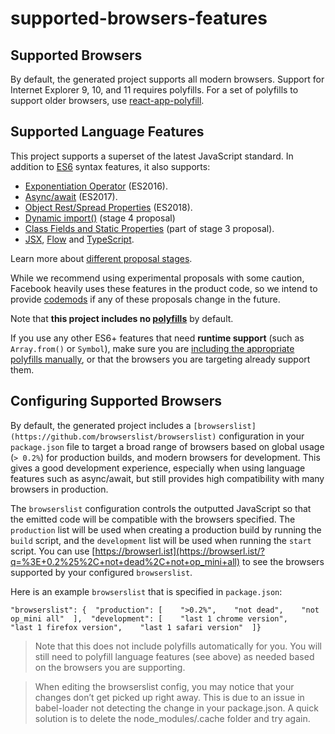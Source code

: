 # supported-browsers-features

## Supported Browsers

By default, the generated project supports all modern browsers. Support for Internet Explorer 9, 10, and 11 requires polyfills. For a set of polyfills to support older browsers, use [react-app-polyfill](https://github.com/facebook/create-react-app/blob/master/packages/react-app-polyfill/README.md).

## Supported Language Features

This project supports a superset of the latest JavaScript standard. In addition to [ES6](https://github.com/lukehoban/es6features) syntax features, it also supports:

- [Exponentiation Operator](https://github.com/rwaldron/exponentiation-operator) (ES2016).
- [Async/await](https://github.com/tc39/ecmascript-asyncawait) (ES2017).
- [Object Rest/Spread Properties](https://github.com/tc39/proposal-object-rest-spread) (ES2018).
- [Dynamic import()](https://github.com/tc39/proposal-dynamic-import) (stage 4 proposal)
- [Class Fields and Static Properties](https://github.com/tc39/proposal-class-public-fields) (part of stage 3 proposal).
- [JSX](https://facebook.github.io/react/docs/introducing-jsx.html), [Flow](./adding-flow) and [TypeScript](./adding-typescript).

Learn more about [different proposal stages](https://tc39.github.io/process-document/).

While we recommend using experimental proposals with some caution, Facebook heavily uses these features in the product code, so we intend to provide [codemods](https://medium.com/@cpojer/effective-javascript-codemods-5a6686bb46fb) if any of these proposals change in the future.

Note that **this project includes no [polyfills](https://github.com/facebook/create-react-app/blob/master/packages/react-app-polyfill/README.md)** by default.

If you use any other ES6+ features that need **runtime support** (such as `Array.from()` or `Symbol`), make sure you are [including the appropriate polyfills manually](https://github.com/facebook/create-react-app/blob/master/packages/react-app-polyfill/README.md), or that the browsers you are targeting already support them.

## Configuring Supported Browsers

By default, the generated project includes a `[browserslist](https://github.com/browserslist/browserslist)` configuration in your `package.json` file to target a broad range of browsers based on global usage (`> 0.2%`) for production builds, and modern browsers for development. This gives a good development experience, especially when using language features such as async/await, but still provides high compatibility with many browsers in production.

The `browserslist` configuration controls the outputted JavaScript so that the emitted code will be compatible with the browsers specified. The `production` list will be used when creating a production build by running the `build` script, and the `development` list will be used when running the `start` script. You can use [https://browserl.ist](https://browserl.ist/?q=%3E+0.2%25%2C+not+dead%2C+not+op_mini+all) to see the browsers supported by your configured `browserslist`.

Here is an example `browserslist` that is specified in `package.json`:

    "browserslist": {  "production": [    ">0.2%",    "not dead",    "not op_mini all"  ],  "development": [    "last 1 chrome version",    "last 1 firefox version",    "last 1 safari version"  ]}

> Note that this does not include polyfills automatically for you. You will still need to polyfill language features (see above) as needed based on the browsers you are supporting.

> When editing the browserslist config, you may notice that your changes don’t get picked up right away. This is due to an issue in babel-loader not detecting the change in your package.json. A quick solution is to delete the node_modules/.cache folder and try again.
